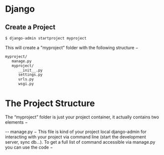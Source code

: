 # Django

## Create a Project
```sh
$ django-admin startproject myproject
```
This will create a "myproject" folder with the following structure − 

```sh
myproject/
   manage.py
   myproject/
      __init__.py
      settings.py
      urls.py
      wsgi.py
```
# The Project Structure 

The “myproject” folder is just your project container, it actually contains two elements − 

  -- manage.py − This file is kind of your project local django-admin for interacting with your project via command line (start the development server, sync db...). To get a full list of command accessible via manage.py you can use the code −
